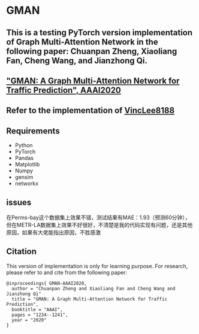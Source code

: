 # GMAN
## This is a testing PyTorch version implementation of Graph Multi-Attention Network in the following paper: Chuanpan Zheng, Xiaoliang Fan, Cheng Wang, and Jianzhong Qi. 
## ["GMAN: A Graph Multi-Attention Network for Traffic Prediction", AAAI2020](https://arxiv.org/abs/1911.08415)
## Refer to the implementation of [VincLee8188](https://github.com/VincLee8188/GMAN-PyTorch)

## Requirements
* Python
* PyTorch
* Pandas
* Matplotlib
* Numpy
* gensim
* networkx

## issues
在Perms-bay这个数据集上效果不错，测试结果有MAE：1.93（预测60分钟），但在METR-LA数据集上效果不好很好，不清楚是我的代码实现有问题，还是其他原因，如果有大佬能指出原因，不胜感激


## Citation
This version of implementation is only for learning purpose. For research, please refer to  and  cite from the following paper:
```
@inproceedings{ GMAN-AAAI2020,
  author = "Chuanpan Zheng and Xiaoliang Fan and Cheng Wang and Jianzhong Qi"
  title = "GMAN: A Graph Multi-Attention Network for Traffic Prediction",
  booktitle = "AAAI",
  pages = "1234--1241",
  year = "2020"
}
```
